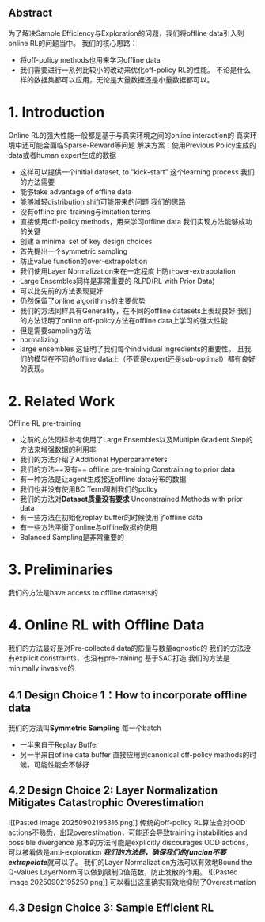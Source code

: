 ## Abstract
为了解决Sample Efficiency与Exploration的问题，我们将offline data引入到online RL的问题当中。
我们的核心思路：
- 将off-policy methods也用来学习offline data
- 我们需要进行一系列比较小的改动来优化off-policy RL的性能。
不论是什么样的数据集都可以应用，无论是大量数据还是小量数据都可以。
# 1. Introduction
Online RL的强大性能一般都是基于与真实环境之间的online interaction的
真实环境中还可能会面临Sparse-Reward等问题
解决方案：使用Previous Policy生成的data或者human expert生成的数据
- 这样可以提供一个initial dataset, to "kick-start" 这个learning process
我们的方法需要
- 能够take advantage of offline data
- 能够减轻distribution shift可能带来的问题
我们的思路
- 没有offline pre-training与imitation terms
- 直接使用off-policy methods，用来学习offline data
我们实现方法能够成功的关键
- 创建 a minimal set of key design choices
- 首先提出一个symmetric sampling
- 防止value function的over-extrapolation
- 我们使用Layer Normalization来在一定程度上防止over-extrapolation
- Large Ensembles同样是非常重要的
RLPD(RL with Prior Data)
- 可以比先前的方法表现更好
- 仍然保留了online algorithms的主要优势
- 我们的方法同样具有Generality，在不同的offline datasets上表现良好
我们的方法证明了online off-policy方法在offline data上学习的强大性能
- 但是需要sampling方法
- normalizing
- large ensembles
这证明了我们每个individual ingredients的重要性。
且我们的模型在不同的offline data上（不管是expert还是sub-optimal）都有良好的表现。
# 2. Related Work
Offline RL pre-training
- 之前的方法同样参考使用了Large Ensembles以及Multiple Gradient Step的方法来增强数据的利用率
- 我们的方法介绍了Additional Hyperparameters
- 我们的方法==没有== offline pre-training
Constraining to prior data
- 有一种方法是让agent生成接近offline data分布的数据
- 我们也并没有使用BC Term限制我们的policy
- 我们的方法对**Dataset质量没有要求**
Unconstrained Methods with prior data
- 有一些方法在初始化replay buffer的时候使用了offline data
- 有一些方法平衡了online与offline数据的使用
- Balanced Sampling是非常重要的
# 3. Preliminaries
我们的方法是have access to offline datasets的
# 4. Online RL with Offline Data
我们的方法最好是对Pre-collected data的质量与数量agnostic的
我们的方法没有explicit constraints，也没有pre-training
基于SAC打造
我们的方法是minimally invasive的
## 4.1 Design Choice 1：How to incorporate offline data
我们的方法叫**Symmetric Sampling**
每一个batch
- 一半来自于Replay Buffer
- 另一半来自ofline data buffer
直接应用到canonical off-policy methods的时候，可能性能会不够好
## 4.2 Design Choice 2: Layer Normalization Mitigates Catastrophic Overestimation
![[Pasted image 20250902195316.png]]
传统的off-policy RL算法会对OOD actions不熟悉，出现overestimation，可能还会导致training instabilities and possible divergence
原本的方法可能是explicitly discourages OOD actions，可以被看做是anti-exploration
***我们的方法是，确保我们的funcion不要extrapolate***就可以了。
我们的Layer Normalization方法可以有效地Bound the Q-Values
LayerNorm可以做到限制Q值范数，防止发散的作用。
![[Pasted image 20250902195250.png]]
可以看出这里确实有效地抑制了Overestimation
## 4.3 Design Choice 3: Sample Efficient RL
